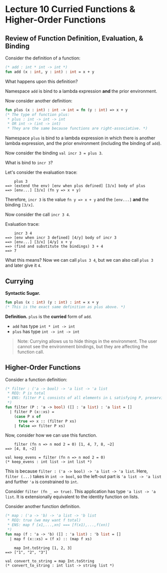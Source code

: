 # Lecture 10 Curried Functions & Higher-Order Functions

## Review of Function Definition, Evaluation, & Binding

Consider the definition of a function:

```SML
(* add : int * int -> int *)
fun add (x : int, y : int) : int = x + y
```

What happens upon this definition?

Namespace `add` is bind to a lambda expression __and__ the prior environment.

Now consider another definition:

```SML
fun plus (x : int) : int -> int = fn (y : int) => x + y
(* The type of function plus:
 * plus : int -> int -> int
 * OR int -> (int -> int)
 * They are the same because functions are right-associative. *)
```

Namespace `plus` is bind to a lambda expression in which there is another lambda expression, and the prior environment (including the binding of `add`).

Now consider the binding `val incr 3 = plus 3`.

What is bind to `incr 3`?

Let's consider the evaluation trace:

```
    plus 3
==> (extend the env) [env when plus defined] [3/x] body of plus
==> [env...] [3/x] (fn y => x + y)
```

Therefore, `incr 3` is the value `fn y => x + y` and the `[env...]` __and__ the binding `[3/x]`.

Now consider the call `incr 3 4`.

Evaluation trace:

```
    incr 3 4
==> [env when incr 3 defined] [4/y] body of incr 3
==> [env...] [3/x] [4/y] x + y
==> (find and substitute the bindings) 3 + 4
==> 7
```

What this means? Now we can call `plus 3 4`, but we can also call `plus 3` and later give it `4`.

## Currying

__Syntactic Sugar.__

```SML
fun plus (x : int) (y : int) : int = x + y
(* This is the exact same definition as plus above. *)
```

__Definition.__ `plus` is the __curried__ form of `add`.
- `add` has type `int * int -> int`
- `plus` has type `int -> int -> int`

> Note: Currying allows us to hide things in the environment. The user cannot see the environment bindings, but they are affecting the function call.

## Higher-Order Functions

Consider a function definition:

```SML
(* filter : ('a -> bool) -> 'a list -> 'a list
 * REQ: P is total
 * ENS: filter P L consists of all elements in L satisfying P, preserving order
 *)
fun filter (P : 'a -> bool) ([] : 'a list) : 'a list = []
  | filter P (x::xs) =
    (case P x of
      true => x :: (filter P xs)
    | false => filter P xs)
```

Now, consider how we can use this function.

```
    filter (fn n => n mod 2 = 0) [1, 4, 7, 8, ~2]
==> [4, 8, ~2]

val keep_evens = filter (fn n => n mod 2 = 0)
(* keep_evens : int list -> int list *)
```

This is because `filter : ('a -> bool) -> 'a list -> 'a list`. Here, `filter (...)` takes in `int -> bool`, so the left-out part is `'a list -> 'a list` and further `'a` is constrained to `int`.

Consider `filter (fn _ => true)`. This application has type `'a list -> 'a list`. It is extensionally equivalent to the identity function on lists.

Consider another function definition.

```SML
(* map : ('a -> 'b) -> 'a list -> 'b list
 * REQ: true (we may want f total)
 * ENS: map f [x1,...,xn] === [f(x1),...,f(xn)]
 *)
fun map (f : 'a -> 'b) ([] : 'a list) : 'b list = []
  | map f (x::xs) = (f x) :: (map f xs)
```

```
    map Int.toString [1, 2, 3]
==> ["1", "2", "3"]

val convert_to_string = map Int.toString
(* convert_to_string : int list -> string list *)
```

